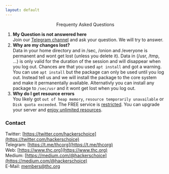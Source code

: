 ```yaml
---
layout: default
---
```


<div style="text-align:center">Frequenty Asked Questions</div>

<div style="width:80%; margin:auto">
</div>

<a id="lost"></a>
1. **My Question is not answered here**  
   Join our [Telegram channel](https://t.me/thcorg) and ask your question. We will try to answer.
1. **Why are my changes lost?**  
   Data in your home directory and in /sec, /onion and /everyone is permanent and wont get lost (unless you delete it). Data in (/usr, /tmp, ...) is only valid for the duration of the session and will disappear when you log out. Chances are that you used `apt install` and got a warning. You can use `apt install` but the package can only be used until you log out. Instead tell us and we will install the package to the core system and make it permanentally available. Alternativly you can install any package to `/sec/usr` and it wont get lost when you log out.
<a id="quota"></a>
1. **Why do I get resource errors**  
   You likely got `out of heap memory`, `resource temporarily unavailable` or `Disk quota exceeded`. The FREE service is [restricted](../youcheapfuck). You can upgrade your server and [enjoy unlimited resources](../buy-an-upgrade).

### Contact

Twitter: [https://twitter.com/hackerschoice](https://twitter.com/hackerschoice)  
Telegram: [https://t.me/thcorg](https://t.me/thcorg)  
Web: [https://www.thc.org](https://www.thc.org)  
Medium: [https://medium.com/@hackerschoice](https://medium.com/@hackerschoice)  
E-Mail: members@thc.org  
